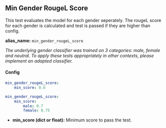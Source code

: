 
<div class="h3-box" markdown="1">

## Min Gender RougeL Score

This test evaluates the model for each gender seperately. The rougeL score for each gender is calculated and test is passed if they are higher than config.

**alias_name:** `min_gender_rougeL_score`

<i class="fa fa-info-circle"></i>
*The underlying gender classifier was trained on 3 categories: male, female and neutral. To apply these tests appropriately in other contexts, please implement an adapted classifier.*

</div><div class="h3-box" markdown="1">

#### Config
```yaml
min_gender_rougeL_score:
    min_score: 0.6
```
```yaml
min_gender_rougeL_score:
    min_score:
        male: 0.7
        female: 0.75
```
- **min_score (dict or float):** Minimum score to pass the test.
<!-- #### Examples -->


</div>